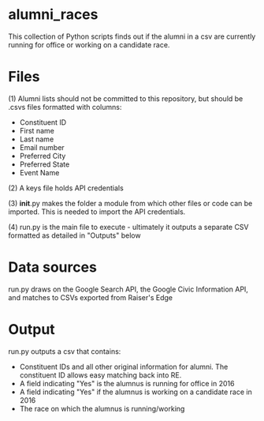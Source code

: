 # alumni_races

This collection of Python scripts finds out if the alumni in a csv are currently running for office or working on a candidate race.

Files
=====
(1) Alumni lists should not be committed to this repository, but should be .csvs files formatted with columns:
- Constituent ID
- First name
- Last name
- Email number
- Preferred City
- Preferred State
- Event Name


(2) A keys file holds API credentials

(3) __init__.py makes the folder a module from which other files or code can be imported. This is needed to import the API credentials.

(4) run.py is the main file to execute - ultimately it outputs a separate CSV formatted as detailed in "Outputs" below



Data sources
============

run.py draws on the Google Search API, the Google Civic Information API, and matches to CSVs exported from Raiser's Edge


Output
=======

run.py outputs a csv that contains:
- Constituent IDs and all other original information for alumni. The constituent ID allows easy matching back into RE.
- A field indicating "Yes" is the alumnus is running for office in 2016
- A field indicating "Yes" if the alumnus is working on a candidate race in 2016
- The race on which the alumnus is running/working
